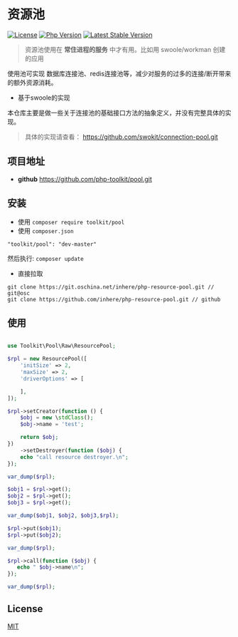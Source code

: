 # 资源池

[![License](https://img.shields.io/packagist/l/toolkit/pool.svg?style=flat-square)](LICENSE)
[![Php Version](https://img.shields.io/badge/php-%3E=7.0-brightgreen.svg?maxAge=2592000)](https://packagist.org/packages/toolkit/pool)
[![Latest Stable Version](http://img.shields.io/packagist/v/toolkit/pool.svg)](https://packagist.org/packages/toolkit/pool)

> 资源池使用在 **常住进程的服务** 中才有用。比如用 swoole/workman 创建的应用

使用池可实现 数据库连接池、redis连接池等，减少对服务的过多的连接/断开带来的额外资源消耗。

- 基于swoole的实现  

本仓库主要是做一些关于连接池的基础接口方法的抽象定义，并没有完整具体的实现。

> 具体的实现请查看： https://github.com/swokit/connection-pool.git

## 项目地址

- **github** https://github.com/php-toolkit/pool.git

## 安装

- 使用 `composer require toolkit/pool`
- 使用 `composer.json`

```
"toolkit/pool": "dev-master"
```

然后执行: `composer update`

- 直接拉取

```
git clone https://git.oschina.net/inhere/php-resource-pool.git // git@osc
git clone https://github.com/inhere/php-resource-pool.git // github
```

## 使用

```php

use Toolkit\Pool\Raw\ResourcePool;

$rpl = new ResourcePool([
    'initSize' => 2,
    'maxSize' => 2,
    'driverOptions' => [

    ],
]);

$rpl->setCreator(function () {
    $obj = new \stdClass();
    $obj->name = 'test';

    return $obj;
})
    ->setDestroyer(function ($obj) {
    echo "call resource destroyer.\n";
});

var_dump($rpl);

$obj1 = $rpl->get();
$obj2 = $rpl->get();
$obj3 = $rpl->get();

var_dump($obj1, $obj2, $obj3,$rpl);

$rpl->put($obj1);
$rpl->put($obj2);

var_dump($rpl);

$rpl->call(function ($obj) {
   echo " $obj->name\n";
});

var_dump($rpl);
```

## License

[MIT](LICENSE)
